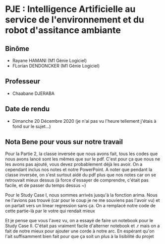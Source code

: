 # PJE : Intelligence Artificielle au service de l'environnement et du robot d'assitance ambiante


## Binôme

- Rayane HAMANI (M1 Génie Logiciel)
- FLorian DENDONCKER (M1 Génie Logiciel)


## Professeur

- Chaabane DJERABA


## Date de rendu

- Dimanche 20 Décembre 2020 (je n'ai pas vu l'heure tellement j'étais à fond sur le sujet...)

## Nota Bene pour vous sur notre travail

Pour la Partie 2, la classe inversée que nous avons fait, tous les codes que nous avons lancé sont les mêmes que sur le pdf. C'est pour ça que nous ne les avons pas ajouté, vous devez probablement déjà les avoir. On a cependant inclus nos notes et notre PowerPoint. A noter que pendant la classe inversée, on s'est surtout aidé du pdf plus que nos notes car on se retrouvait mieux dessus (à force d'essayer de comprendre, c'était pas facile, et de passer du temps dessus ~)


Pour le Study Case I, nous sommes arrivés jusqu'à la fonction arima. Nous ne l'avions pas trouvé (car pour le coup je ne me souviens pas l'avoir vu) et on partait vers un linear regression sans ça. On a remplacé notre code de cette partie-là par le votre qui rendait mieux


Et je pense que vous l'avez vu, on a essayé de faire un notebook pour le Study Case II. C'était pas vraiment facile d'alterner notebook et .r mais on a fait de notre mieux pour ajouter une corde à notre arc. En espérant qu'on l'ait suffisamment bien fait pour que ça soit un plus à la lisibilité du projet